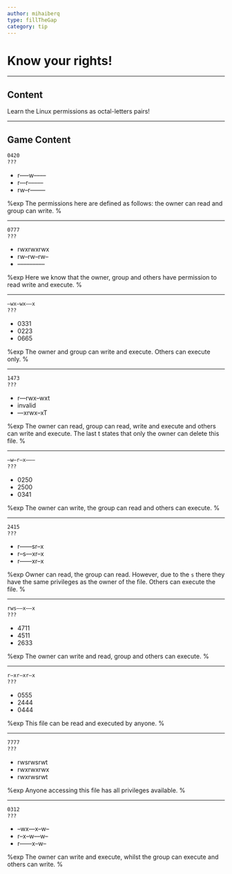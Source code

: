 ```yaml
---
author: mihaiberq
type: fillTheGap
category: tip
---
```


# Know your rights!


---

## Content

Learn the Linux permissions as octal-letters pairs!


---

## Game Content

```bash
0420
???
```

- r–––w––––
- r––r–––––
- rw–r–––––

%exp
The permissions here are defined as follows: the owner can read and group can write.
%

---

```bash
0777
???
```

- rwxrwxrwx
- rw–rw–rw–
- –––––––––

%exp
Here we know that the owner, group and others have permission to read write and execute.
%

---

```bash
–wx–wx––x
???
```

- 0331
- 0223
- 0665

%exp
The owner and group can write and execute. Others can execute only.
%

---

```bash
1473
???
```

- r––rwx–wxt
- invalid
- ––xrwx–xT

%exp
The owner can read, group can read, write and execute and others can write and execute. The last t states that only the owner can delete this file.
%

---

```bash
–w–r–x–––
???
```

- 0250
- 2500
- 0341

%exp
The owner can write, the group can read and others can execute.
%

---

```bash
2415
???
```

- r––––sr–x
- r–s––xr–x
- r––––xr–x

%exp
Owner can read, the group can read. However, due to the `s` there they have the same privileges as the owner of the file. Others can execute the file.
%

---

```bash
rws––x––x
???
```

- 4711
- 4511
- 2633

%exp
The owner can write and read, group and others can execute.
%

---

```bash
r–xr–xr–x
???
```

- 0555
- 2444
- 0444

%exp
This file can be read and executed by anyone.
%

---

```bash
7777
???
```

- rwsrwsrwt
- rwxrwxrwx
- rwxrwsrwt

%exp
Anyone accessing this file has all privileges available.
%

---

```bash
0312
???
```

- –wx––x–w–
- r–x–w––w–
- r––––x–w–

%exp
The owner can write and execute, whilst the group can execute and others can write.
%
 
